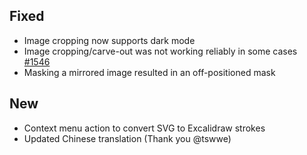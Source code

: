 ## Fixed
- Image cropping now supports dark mode
- Image cropping/carve-out was not working reliably in some cases [#1546](https://github.com/zsviczian/obsidian-excalidraw-plugin/issues/1546)
- Masking a mirrored image resulted in an off-positioned mask

## New
- Context menu action to convert SVG to Excalidraw strokes
- Updated Chinese translation (Thank you @tswwe)
